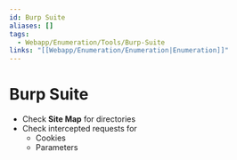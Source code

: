 ```yaml
---
id: Burp Suite
aliases: []
tags:
  - Webapp/Enumeration/Tools/Burp-Suite
links: "[[Webapp/Enumeration/Enumeration|Enumeration]]"
---
```


# Burp Suite

- Check **Site Map** for directories
- Check intercepted requests for
    - Cookies
    - Parameters

